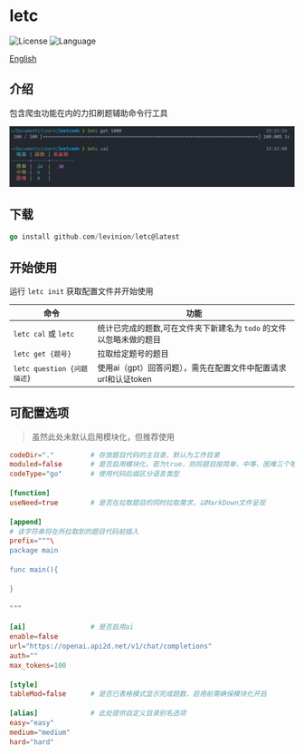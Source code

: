 # letc

![License](https://img.shields.io/badge/license-MIT-orange)
![Language](https://img.shields.io/badge/language-go-brightgreen)

[English](README_EN.md)

## 介绍
包含爬虫功能在内的力扣刷题辅助命令行工具

![演示](doc/show.jpg)

## 下载
```go
go install github.com/levinion/letc@latest
```

## 开始使用

运行 `letc init` 获取配置文件并开始使用

|命令|功能|
|----|----|
|`letc cal` 或 `letc`|统计已完成的题数,可在文件夹下新建名为 `todo` 的文件以忽略未做的题目|
|`letc get {题号}`|拉取给定题号的题目|
|`letc question {问题描述}`|使用ai（gpt）回答问题），需先在配置文件中配置请求url和认证token|

## 可配置选项

> 虽然此处未默认启用模块化，但推荐使用

```toml
codeDir="."         # 存放题目代码的主目录，默认为工作目录
moduled=false       # 是否启用模块化，若为true，则将题目按简单、中等、困难三个等级分类
codeType="go"       # 使用代码后缀区分语言类型

[function]
useNeed=true        # 是否在拉取题目的同时拉取需求，以MarkDown文件呈现

[append]
# 该字符串将在所拉取到的题目代码前插入
prefix="""\         
package main

func main(){

}

"""

[ai]                # 是否启用ai
enable=false
url="https://openai.api2d.net/v1/chat/completions"
auth=""
max_tokens=100

[style]
tableMod=false      # 是否已表格模式显示完成题数，启用前需确保模块化开启

[alias]             # 此处提供自定义目录别名选项
easy="easy"
medium="medium"
hard="hard"
```